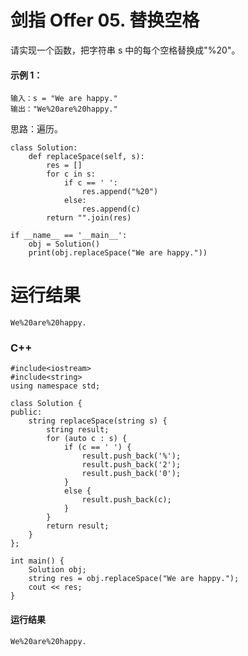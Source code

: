 # 剑指 Offer 05. 替换空格
请实现一个函数，把字符串 s 中的每个空格替换成"%20"。


#### 示例 1：

    输入：s = "We are happy."
    输出："We%20are%20happy."

思路：遍历。

    class Solution:
        def replaceSpace(self, s):
            res = []
            for c in s:
                if c == ' ':
                    res.append("%20")
                else:
                    res.append(c)
            return "".join(res)

    if __name__ == '__main__':
        obj = Solution()
        print(obj.replaceSpace("We are happy."))

# 运行结果
    We%20are%20happy.

### C++

    #include<iostream>
    #include<string>
    using namespace std;

    class Solution {
    public:
        string replaceSpace(string s) {
            string result;
            for (auto c : s) {
                if (c == ' ') {
                    result.push_back('%');
                    result.push_back('2');
                    result.push_back('0');
                }
                else {
                    result.push_back(c);
                }
            }
            return result;
        }
    };

    int main() {
        Solution obj;
        string res = obj.replaceSpace("We are happy.");
        cout << res;
    }
#### 运行结果
    We%20are%20happy.
